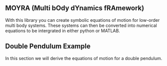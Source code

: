 ## MOYRA (Multi bOdy dYnamics fRAmework)

With this library you can create symbolic equations of motion for low-order multi body systems. These systems can then be converted into numerical equations to be intergrated in either python or MATLAB.

## Double Pendulum Example

In this section we will derive the equations of motion for a double pendulum.